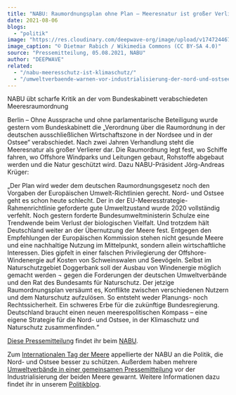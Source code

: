 ```yaml
---
title: "NABU: Raumordnungsplan ohne Plan – Meeresnatur ist großer Verlierer"
date: 2021-08-06
blogs: 
  - "politik"
image: "https://res.cloudinary.com/deepwave-org/image/upload/v1747244670/deepwave.org/1024px-Borkum_Hauptstrand_-_2020_-_2687.jpg"
image_caption: "© Dietmar Rabich / Wikimedia Commons (CC BY-SA 4.0)"
source: "Pressemitteilung, 05.08.2021, NABU"
author: "DEEPWAVE"
related: 
  - "/nabu-meeresschutz-ist-klimaschutz/"
  - "/umweltverbaende-warnen-vor-industrialisierung-der-nord-und-ostsee/"
---
```


NABU übt scharfe Kritik an der vom Bundeskabinett verabschiedeten Meeresraumordnung

Berlin – Ohne Aussprache und ohne parlamentarische Beteiligung wurde gestern vom Bundeskabinett die „Verordnung über die Raumordnung in der deutschen ausschließlichen Wirtschaftszone in der Nordsee und in der Ostsee“ verabschiedet. Nach zwei Jahren Verhandlung steht die Meeresnatur als großer Verlierer dar. Die Raumordnung legt fest, wo Schiffe fahren, wo Offshore Windparks und Leitungen gebaut, Rohstoffe abgebaut werden und die Natur geschützt wird. Dazu NABU-Präsident Jörg-Andreas Krüger:

„Der Plan wird weder dem deutschen Raumordnungsgesetz noch den Vorgaben der Europäischen Umwelt-Richtlinien gerecht. Nord- und Ostsee geht es schon heute schlecht. Der in der EU-Meeresstrategie-Rahmenrichtlinie geforderte gute Umweltzustand wurde 2020 vollständig verfehlt. Noch gestern forderte Bundesumweltministerin Schulze eine Trendwende beim Verlust der biologischen Vielfalt. Und trotzdem hält Deutschland weiter an der Übernutzung der Meere fest. Entgegen den Empfehlungen der Europäischen Kommission stehen nicht gesunde Meere und eine nachhaltige Nutzung im Mittelpunkt, sondern allein wirtschaftliche Interessen. Dies gipfelt in einer falschen Privilegierung der Offshore-Windenergie auf Kosten von Schweinswalen und Seevögeln. Selbst im Naturschutzgebiet Doggerbank soll der Ausbau von Windenergie möglich gemacht werden ¬ gegen die Forderungen der deutschen Umweltverbände und den Rat des Bundesamts für Naturschutz. Der jetzige Raumordnungsplan versäumt es, Konflikte zwischen verschiedenen Nutzern und dem Naturschutz aufzulösen. So entsteht weder Planungs- noch Rechtssicherheit. Ein schweres Erbe für die zukünftige Bundesregierung. Deutschland braucht einen neuen meerespolitischen Kompass – eine eigene Strategie für die Nord- und Ostsee, in der Klimaschutz und Naturschutz zusammenfinden.“

[Diese Pressemitteilung](https://www.nabu.de/modules/presseservice/index.php?popup=true&db=presseservice&show=32302) findet ihr beim [NABU](https://www.nabu.de/).

Zum [Internationalen Tag der Meere](https://www.deepwave.org/nabu-meeresschutz-ist-klimaschutz/) appellierte der NABU an die Politik, die Nord- und Ostsee besser zu schützen. Außerdem haben mehrere [Umweltverbände in einer gemeinsamen Pressemitteilung](https://www.deepwave.org/umweltverbaende-warnen-vor-industrialisierung-der-nord-und-ostsee/) vor der Industrialisierung der beiden Meere gewarnt. Weitere Informationen dazu findet ihr in unserem [Politikblog](https://www.deepwave.org/blogs/politik/).
